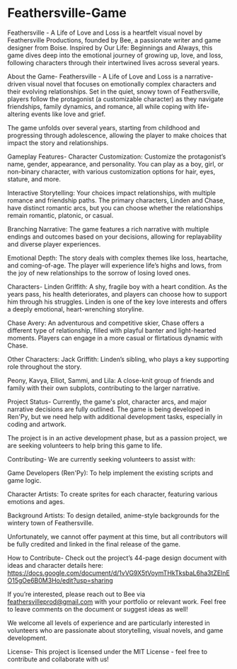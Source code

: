 # Feathersville-Game
Feathersville - A Life of Love and Loss is a heartfelt visual novel by Feathersville Productions, founded by Bee, a passionate writer and game designer from Boise. Inspired by Our Life: Beginnings and Always, this game dives deep into the emotional journey of growing up, love, and loss, following characters through their intertwined lives across several years.


About the Game- 
Feathersville - A Life of Love and Loss is a narrative-driven visual novel that focuses on emotionally complex characters and their evolving relationships. Set in the quiet, snowy town of Feathersville, players follow the protagonist (a customizable character) as they navigate friendships, family dynamics, and romance, all while coping with life-altering events like love and grief.

The game unfolds over several years, starting from childhood and progressing through adolescence, allowing the player to make choices that impact the story and relationships.

Gameplay Features-
Character Customization: Customize the protagonist’s name, gender, appearance, and personality. You can play as a boy, girl, or non-binary character, with various customization options for hair, eyes, stature, and more.

Interactive Storytelling: Your choices impact relationships, with multiple romance and friendship paths. The primary characters, Linden and Chase, have distinct romantic arcs, but you can choose whether the relationships remain romantic, platonic, or casual.

Branching Narrative: The game features a rich narrative with multiple endings and outcomes based on your decisions, allowing for replayability and diverse player experiences.

Emotional Depth: The story deals with complex themes like loss, heartache, and coming-of-age. The player will experience life’s highs and lows, from the joy of new relationships to the sorrow of losing loved ones.

Characters-
Linden Griffith: A shy, fragile boy with a heart condition. As the years pass, his health deteriorates, and players can choose how to support him through his struggles. Linden is one of the key love interests and offers a deeply emotional, heart-wrenching storyline.

Chase Avery: An adventurous and competitive skier, Chase offers a different type of relationship, filled with playful banter and light-hearted moments. Players can engage in a more casual or flirtatious dynamic with Chase.

Other Characters:
Jack Griffith: Linden’s sibling, who plays a key supporting role throughout the story.

Peony, Kavya, Elliot, Sammi, and Lila: A close-knit group of friends and family with their own subplots, contributing to the larger narrative.

Project Status-
Currently, the game's plot, character arcs, and major narrative decisions are fully outlined. The game is being developed in Ren'Py, but we need help with additional development tasks, especially in coding and artwork.


The project is in an active development phase, but as a passion project, we are seeking volunteers to help bring this game to life.

Contributing-
We are currently seeking volunteers to assist with:

Game Developers (Ren'Py): To help implement the existing scripts and game logic.

Character Artists: To create sprites for each character, featuring various emotions and ages.

Background Artists: To design detailed, anime-style backgrounds for the wintery town of Feathersville.

Unfortunately, we cannot offer payment at this time, but all contributors will be fully credited and linked in the final release of the game.

How to Contribute-
Check out the project’s 44-page design document with ideas and character details here: https://docs.google.com/document/d/1vVG9X5tVoymTHkTksbaL6ha3tZElnEO15gOe6B0M3Ho/edit?usp=sharing

If you’re interested, please reach out to Bee via feathersvilleprod@gmail.com with your portfolio or relevant work.
Feel free to leave comments on the document or suggest ideas as well!

We welcome all levels of experience and are particularly interested in volunteers who are passionate about storytelling, visual novels, and game development.

License-
This project is licensed under the MIT License - feel free to contribute and collaborate with us!
